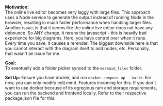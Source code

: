 **Motivation:**  
The online live editor becomes very laggy with large files. This approach uses a Node service to generate the output instead of running Node in the browser, resulting in much faster performance when handling larger files.
Another issue, is that it seems like the online live editor does not have any debounce. So ANY change, it reruns the javascript - this is heavily bad experience for big diagrams. Here, you have control over when it runs. Every time you save, it causes a rerender.
The biggest downside here is that you cannot interact with the diagram itself to add nodes, etc. Personally, that wasn't an issue for me.

**Goal:**  
To eventually add a folder picker synced to the `mermaid_files` folder.

**Set Up:**
Ensure you have docker, and run `docker-compose up --build`. For now, you can only modify edit.mmd. Features incoming for this.
If you don't want to use docker because of its egregious ram and storage requirements, you can run the backend and frontend locally. Refer to their respective package.json file for this.
